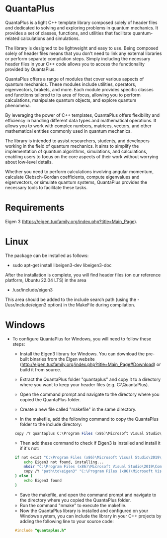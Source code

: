 # QuantaPlus

QuantaPlus is a light C++ template library composed solely of header files and dedicated to solving and exploring problems in quantum mechanics. It provides a set of classes, functions, and utilities that facilitate quantum-related calculations and simulations.

The library is designed to be lightweight and easy to use. Being composed solely of header files means that you don't need to link any external libraries or perform separate compilation steps. Simply including the necessary header files in your C++ code allows you to access the functionality provided by QuantaPlus.

QuantaPlus offers a range of modules that cover various aspects of quantum mechanics. These modules include utilities, operators, eigenvectors, brakets, and more. Each module provides specific classes and functions tailored to its area of focus, allowing you to perform calculations, manipulate quantum objects, and explore quantum phenomena.

By leveraging the power of C++ templates, QuantaPlus offers flexibility and efficiency in handling different data types and mathematical operations. It allows you to work with complex numbers, matrices, vectors, and other mathematical entities commonly used in quantum mechanics.

The library is intended to assist researchers, students, and developers working in the field of quantum mechanics. It aims to simplify the implementation of quantum algorithms, simulations, and calculations, enabling users to focus on the core aspects of their work without worrying about low-level details.

Whether you need to perform calculations involving angular momentum, calculate Clebsch-Gordan coefficients, compute eigenvalues and eigenvectors, or simulate quantum systems, QuantaPlus provides the necessary tools to facilitate these tasks.

# Requirements
Eigen 3 (https://eigen.tuxfamily.org/index.php?title=Main_Page).

# Linux 
The package can be installed as follows:
-  sudo apt-get install libeigen3-dev libeigen3-doc

After the installation is complete, you will find header files (on our reference platform, Ubuntu 22.04 LTS) in the area
- /usr/include/eigen3

This area should be added to the include search path (using the -I/usr/include/eigen3 option) in the MakeFile during compilation.


# Windows 
- To configure QuantaPlus for Windows, you will need to follow these steps:

   - Install the Eigen3 library for Windows. You can download the pre-built binaries from the Eigen website (http://eigen.tuxfamily.org/index.php?title=Main_Page#Download) or build it from source.

   - Extract the QuantaPlus folder "quantaplus" and copy it to a directory where you want to keep your header files (e.g. C:\QuantaPlus).

   - Open the command prompt and navigate to the directory where you copied the QuantaPlus folder.
   - Create a new file called "makefile" in the same directory.
   - In the makefile, add the following command to copy the QuantaPlus folder to the include directory:
   ```java
	copy /Y quantaplus C:\Program Files (x86)\Microsoft Visual Studio\2019\Community\VC\Tools\MSVC\14.28.29910\include\
   ```
   - Then add these command to check if Eigen3 is installed and install it if it's not:
   ```bash
	if not exist "C:\Program Files (x86)\Microsoft Visual Studio\2019\Community\VC\Tools\MSVC\14.28.29910\include\eigen3" (
	    echo Eigen3 not found, installing...
	    mkdir "C:\Program Files (x86)\Microsoft Visual Studio\2019\Community\VC\Tools\MSVC\14.28.29910\include\eigen3"
	    copy /Y "path\to\eigen3" "C:\Program Files (x86)\Microsoft Visual Studio\2019\Community\VC\Tools\MSVC\14.28.29910\include\eigen3"
	) else (
	    echo Eigen3 found
	)

   ```
   - Save the makefile, and open the command prompt and navigate to the directory where you copied the QuantaPlus folder.
   - Run the command "nmake" to execute the makefile.
   - Now the QuantaPlus library is installed and configured on your Windows system, you can include the library in your C++ projects by adding the following line to your source code:
   
   ```cpp
	#include "quantaplus.h"
   ```
